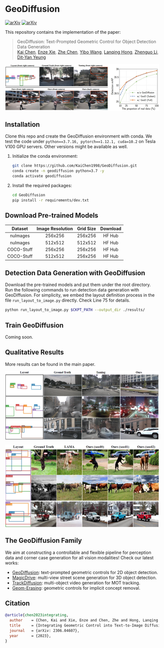 # GeoDiffusion
[![arXiv](https://img.shields.io/badge/arXiv-2306.04607-b31b1b.svg?style=plastic)](https://arxiv.org/abs/2306.04607) [![arXiv](https://img.shields.io/badge/Web-GeoDiffusion-blue.svg?style=plastic)](https://kaichen1998.github.io/projects/geodiffusion/)

This repository contains the implementation of the paper:

> GeoDiffusion: Text-Prompted Geometric Control for Object Detection Data Generation <br>
> [Kai Chen](https://kaichen1998.github.io/), [Enze Xie](https://xieenze.github.io/), [Zhe Chen](https://czczup.github.io/), [Yibo Wang](https://openreview.net/profile?id=~Yibo_Wang7), [Lanqing Hong](https://scholar.google.com/citations?hl=zh-CN&user=2p7x6OUAAAAJ&view_op=list_works&sortby=pubdate), [Zhenguo Li](https://scholar.google.com/citations?user=XboZC1AAAAAJ&hl=zh-CN), [Dit-Yan Yeung](https://sites.google.com/view/dyyeung/home)

![img](./images/overview.png)



## Installation

Clone this repo and create the GeoDiffusion environment with conda. We test the code under `python==3.7.16, pytorch==1.12.1, cuda=10.2` on Tesla V100 GPU servers. Other versions might be available as well.

1. Initialize the conda environment:

   ```bash
   git clone https://github.com/KaiChen1998/GeoDiffusion.git
   conda create -n geodiffusion python=3.7 -y
   conda activate geodiffusion
   ```

2. Install the required packages:

   ```bash
   cd GeoDiffusion
   pip install -r requirements/dev.txt
   ```



## Download Pre-trained Models

|  Dataset   | Image Resolution | Grid Size | Download |
| :--------: | :--------------: | :-------: | :------: |
|  nuImages  |     256x256      |  256x256  |  HF Hub  |
|  nuImages  |     512x512      |  512x512  |  HF Hub  |
| COCO-Stuff |     256x256      |  256x256  |  HF Hub  |
| COCO-Stuff |     512x512      |  256x256  |  HF Hub  |




## Detection Data Generation with GeoDiffusion

Download the pre-trained models and put them under the root directory. Run the following commands to run detection data generation with GeoDiffusion. For simplicity, we embed the layout definition process in the file `run_layout_to_image.py` directly. Check Line 75 for details.

```bash
python run_layout_to_image.py $CKPT_PATH --output_dir ./results/
```



## Train GeoDiffusion

Coming soon.



## Qualitative Results

More results can be found in the main paper.

![img](./images/qualitative_1.PNG)

![img](./images/qualitative_2.PNG)



## The GeoDiffusion Family

We aim at constructing a controllable and flexible pipeline for perception data and corner case generation for all vision modalities! Check our latest works:

- [GeoDiffusion](https://kaichen1998.github.io/projects/geodiffusion/): text-prompted geometric controls for 2D object detection.
- [MagicDrive](https://gaoruiyuan.com/magicdrive/): multi-view street scene generation for 3D object detection.
- [TrackDiffusion](https://kaichen1998.github.io/projects/trackdiffusion/): multi-object video generation for MOT tracking.
- [Geom-Erasing](https://arxiv.org/abs/2310.05873): geometric controls for implicit concept removal.



## Citation

```bibtex
@article{chen2023integrating,
  author    = {Chen, Kai and Xie, Enze and Chen, Zhe and Hong, Lanqing and Li, Zhenguo and Yeung, Dit-Yan},
  title     = {Integrating Geometric Control into Text-to-Image Diffusion Models for High-Quality Detection Data Generation via Text Prompt},
  journal   = {arXiv: 2306.04607},
  year      = {2023},
}
```

